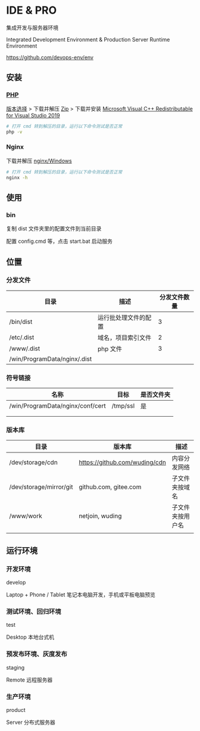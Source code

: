 # IDE & PRO

集成开发与服务器环境

Integrated Development Environment & Production Server Runtime Environment

<https://github.com/devops-env/env>



## 安装

### [PHP](https://gitee.com/devops-env/env/edit/master/docs/Software/Runtime_system/PHP.md)

[版本选择](http://php.net/supported-versions.php) > 下载并解压 [Zip](https://windows.php.net/download) > 下载并安装 [Microsoft Visual C++ Redistributable for Visual Studio 2019](https://visualstudio.microsoft.com/downloads/)

```sh
# 打开 cmd 转到解压的目录，运行以下命令测试是否正常
php -v
```

### Nginx

下载并解压 [nginx/Windows](http://nginx.org/en/download.html)

```sh
# 打开 cmd 转到解压的目录，运行以下命令测试是否正常
nginx -h
```



## 使用

### bin

复制 dist 文件夹里的配置文件到当前目录

配置 config.cmd 等，点击 start.bat 启动服务



## 位置

### 分发文件

| 目录                         | 描述                 | 分发文件数量 |
| ---------------------------- | -------------------- | ------------ |
| /bin/dist                    | 运行批处理文件的配置 | 3            |
| /etc/.dist                   | 域名，项目索引文件   | 2            |
| /www/.dist                   | php 文件             | 3            |
| /win/ProgramData/nginx/.dist |                      |              |



### 符号链接

| 名称                             | 目标     | 是否文件夹 |
| -------------------------------- | -------- | ---------- |
| /win/ProgramData/nginx/conf/cert | /tmp/ssl | 是         |
|                                  |          |            |
|                                  |          |            |



### 版本库

| 目录                    | 版本库                        | 描述             |
| ----------------------- | ----------------------------- | ---------------- |
| /dev/storage/cdn        | https://github.com/wuding/cdn | 内容分发网络     |
| /dev/storage/mirror/git | github.com, gitee.com         | 子文件夹按域名   |
| /www/work               | netjoin, wuding               | 子文件夹按用户名 |
|                         |                               |                  |



## 运行环境

### 开发环境

develop

Laptop + Phone / Tablet 笔记本电脑开发，手机或平板电脑预览

### 测试环境、回归环境

test

Desktop 本地台式机

### 预发布环境、灰度发布

staging

Remote 远程服务器

### 生产环境

product

Server 分布式服务器
